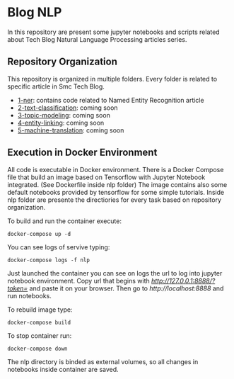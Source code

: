 # Blog NLP

In this repository are present some jupyter notebooks and scripts related about Tech Blog Natural
Language Processing articles series.

## Repository Organization

This repository is organized in multiple folders. Every folder is related to specific article in Smc Tech Blog.

* [1-ner](1-ner): contains code related to Named Entity Recognition article
* [2-text-classification](): coming soon
* [3-topic-modeling](): coming soon
* [4-entity-linking](): coming soon
* [5-machine-translation](): coming soon

## Execution in Docker Environment

All code is executable in Docker environment. There is a Docker Compose file that build an image based
on Tensorflow with Jupyter Notebook integrated. (See Dockerfile inside nlp folder)
The image contains also some default notebooks provided by tensorflow for some simple tutorials.
Inside nlp folder are presente the directiories for every task based on repository organization.

To build and run the container execute:

```shell
docker-compose up -d
```

You can see logs of servive typing:

```shell
docker-compose logs -f nlp
```

Just launched the container you can see on logs the url to log into jupyter notebook environment.
Copy url that begins with *http://127.0.0.1:8888/?token=* and paste it on your browser. 
Then go to *http://localhost:8888* and run notebooks.

To rebuild image type:

```shell
docker-compose build
```

To stop container run:

```shell
docker-compose down
```

The nlp directory is binded as external volumes, so all changes in notebooks inside container 
are saved.


